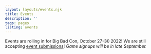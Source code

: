 ```yaml
---
layout: layouts/events.njk
title: Events
description: ''
tags: pages
listing: events
---
```


Events are rolling in for Big Bad Con, October 27-30 2022! We are still accepting [event submissions](/run-an-event/)! *Game signups will be in late September.*
